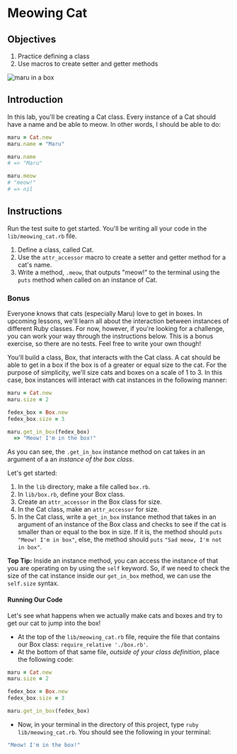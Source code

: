 # Meowing Cat

## Objectives

1. Practice defining a class
2. Use macros to create setter and getter methods

![maru in a box](http://readme-pics.s3.amazonaws.com/tumblr_lm841mjEdz1qibxp4o1_500.jpg)

## Introduction

In this lab, you'll be creating a Cat class. Every instance of a Cat should have
a name and be able to meow. In other words, I should be able to do:

```ruby
maru = Cat.new
maru.name = "Maru"

maru.name
# => "Maru"

maru.meow
# "meow!"
# => nil
```

## Instructions

Run the test suite to get started. You'll be writing all your code in the `lib/meowing_cat.rb` file.

1. Define a class, called Cat. 
2. Use the `attr_accessor` macro to create a setter and getter method for a cat's name.
4. Write a method, `.meow`, that outputs "meow!" to the terminal using the `puts` method when called on an instance of Cat. 

### Bonus

Everyone knows that cats (especially Maru) love to get in boxes. In upcoming lessons, we'll learn all about the interaction between instances of different Ruby classes. For now, however, if you're looking for a challenge, you can work your way through the instructions below. This is a bonus exercise, so there are no tests. Feel free to write your own though!

You'll build a class, Box, that interacts with the Cat class. A cat should be able to get in a box if the box is of a greater or equal size to the cat. For the purpose of simplicity, we'll size cats and boxes on a scale of 1 to 3. In this case, box instances will interact with cat instances in the following manner: 

```ruby
maru = Cat.new
maru.size = 2

fedex_box = Box.new
fedex_box.size = 3

maru.get_in_box(fedex_box)
  => "Meow! I'm in the box!"
```

As you can see, the `.get_in_box` instance method on cat takes in an argument of a an *instance of the box class*. 

Let's get started: 

1. In the `lib` directory, make a file called `box.rb`. 
2. In `lib/box.rb`, define your Box class. 
3. Create an `attr_accessor` in the Box class for size. 
4. In the Cat class, make an `attr_accessor` for size. 
5. In the Cat class, write a `get_in_box` instance method that takes in an argument of an instance of the Box class and checks to see if the cat is smaller than or equal to the box in size. If it is, the method should `puts` `"Meow! I'm in box"`, else, the method should `puts` `"Sad meow, I'm not in box"`. 

**Top Tip:** Inside an instance method, you can access the instance of that you are operating on by using the `self` keyword. So, if we need to check the size of the cat instance inside our `get_in_box` method, we can use the `self.size` syntax. 

#### Running Our Code

Let's see what happens when we actually make cats and boxes and try to get our cat to jump into the box!

* At the top of the `lib/meowing_cat.rb` file, require the file that contains our Box class: `require_relative './box.rb'`. 
* At the bottom of that same file, *outside of your class definition*, place the following code: 

```ruby
maru = Cat.new
maru.size = 2

fedex_box = Box.new
fedex_box.size = 3

maru.get_in_box(fedex_box)
```
* Now, in your terminal in the directory of this project, type `ruby lib/meowing_cat.rb`. You should see the following in your terminal:

```bash
"Meow! I'm in the box!"
```





